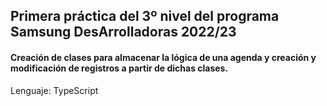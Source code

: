 ## Primera práctica del 3º nivel del programa Samsung DesArrolladoras 2022/23
#### Creación de clases para almacenar la lógica de una agenda y creación y modificación de registros a partir de dichas clases.
Lenguaje: TypeScript